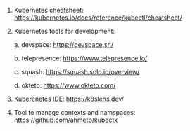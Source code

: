 1. Kubernetes cheatsheet: https://kubernetes.io/docs/reference/kubectl/cheatsheet/

2. Kubernetes tools for development:

   a. devspace: https://devspace.sh/

   b. telepresence: https://www.telepresence.io/

   c. squash: https://squash.solo.io/overview/

   d. okteto: https://www.okteto.com/

3. Kuberenetes IDE: https://k8slens.dev/

4. Tool to manage contexts and namspaces: https://github.com/ahmetb/kubectx
